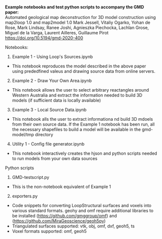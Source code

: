 **Example notebooks and test python scripts to accompany the GMD paper:**   
Automated geological map deconstruction for 3D model construction using map2loop 1.0 and map2model 1.0
Mark Jessell, Vitaliy Ogarko, Yohan de Rose, Mark Lindsay, Ranee Joshi, Agnieszka Piechocka, Lachlan Grose, Miguel de la Varga, Laurent Ailleres, Guillaume Pirot   
https://doi.org/10.5194/gmd-2020-400   
   
Notebooks:  
1) Example 1 - Using Loop's Sources.ipynb   
- This notebook reproduces the model described in the above paper using prededfined valeus and drawing source data from online servers.   
2) Example 2 - Draw Your Own Area.ipynb    
- This notebook allows the user to select arbitrary reactangles around Western Australia and extract the information needed to build 3D models (if sufficient data is locally available)   
3) Example 3 - Local Source Data.ipynb    
- This notebook alls the user to extract informationa nd build 3D mdoels from their own source data. If the Example 1 notebook has been run, all the necessary shapefiles to build a model will be available in the gmd-model/tmp directory   
4) Utility 1 - Config file generator.ipynb    
- This notebook interactively creates the hjson and python scripts needed to run models from your own data sources   
    
Python scripts    
1) GMD-testscript.py    
- This is the non-notebook equivalent of Example 1
2) exporters.py   
- Code snippets for converting LoopStructural surfaces and voxels into various standard formats. geohy and omf require additional libraries to be installed (https://github.com/gmggroup/omf) and (https://github.com/MiraGeoscience/geoh5py)
- Triangulated surfaces supported: vtk, obj, omf, dxf, geoh5, ts
- Voxel formats supported: omf, geoh5


